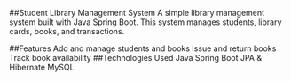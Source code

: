 


##Student Library Management System
     A simple library management system built with Java Spring Boot. This system manages students, library cards, books, and transactions.

##Features
     Add and manage students and books
     Issue and return books
     Track book availability
##Technologies Used
    Java
    Spring Boot
    JPA & Hibernate
     MySQL
